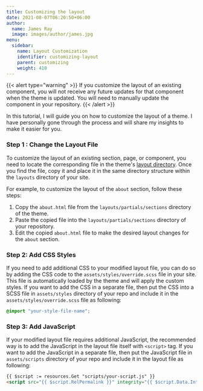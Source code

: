 ```yaml
---
title: Customizing the layout
date: 2021-08-07T06:20:50+06:00
author:
  name: James Ray
  image: images/author/james.jpg
menu:
  sidebar:
    name: Layout Customization
    identifier: customizing-layout
    parent: customizing
    weight: 410
---
```


{{< alert type="warning" >}}
If you customize the layout of an existing component, you will not receive any future updates for that component when the theme is updated. You will need to manually update the component in your repository.
{{< /alert >}}

In this tutorial, I will guide you on how to customize the layout of a theme. I have personally gone through the process and will share my insights to make it easier for you.

### Step 1 : Change the Layout File

To customize the layout of an existing section, page, or component, you need to locate the corresponding file in the theme's [layout directory](https://github.com/hugo-toha/toha/tree/main/layouts). Once you find the file, copy it and place it in the same directory structure within the `layouts` directory of your site.

For example, to customize the layout of the `about` section, follow these steps:

1. Copy the `about.html` file from the `layouts/partials/sections` directory of the theme.
2. Paste the copied file into the `layouts/partials/sections` directory of your repository.
3. Edit the copied `about.html` file to make the desired layout changes for the `about` section.

### Step 2: Add CSS Styles

If you need to add additional CSS to your modified layout file, you can do so by adding the CSS code to the `assets/styles/override.scss` file in your site. This file is automatically loaded by the theme and will apply the custom styles. If you want to add the CSS in a separate file, then put the CSS into a SCSS file in `assets/styles` directory of your repo and include it in the `assets/styles/override.scss` file as following:

```scss
@import "your-style-file-name";
```

### Step 3: Add JavaScript

If your modified layout file requires additional JavaScript, the recommended way is to add the JavaScript in the layout file itself with `<script>` tag. If you want to add the JavaScript in a separate file, then put the JavaScript file in `assets/scripts` directory of your repo and include it in the layout file as following:

```html
{{ $script := resources.Get "scripts/your-script.js" }}
<script src="{{ $script.RelPermalink }}" integrity="{{ $script.Data.Integrity }}"></script>
```
